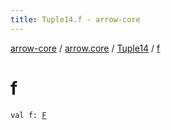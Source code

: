 ```yaml
---
title: Tuple14.f - arrow-core
---
```


[arrow-core](../../index.html) / [arrow.core](../index.html) / [Tuple14](index.html) / [f](./f.html)

# f

`val f: `[`F`](index.html#F)
